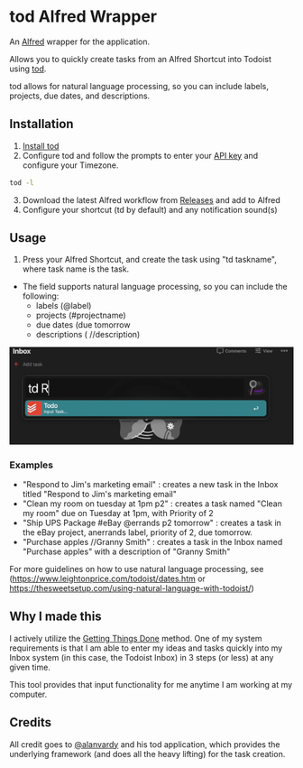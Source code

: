 # tod Alfred Wrapper

An [Alfred](https://www.alfredapp.com/) wrapper for the  application.

Allows you to quickly create tasks from an Alfred Shortcut into Todoist using [tod](https://github.com/alanvardy/tod).

tod allows for natural language processing, so you can include labels, projects, due dates, and descriptions.

## Installation

1) [Install tod](https://github.com/alanvardy/tod)
2) Configure tod and follow the prompts to enter your [API key](https://todoist.com/app/settings/integrations) and configure your Timezone.
```bash
tod -l
```
3) Download the latest Alfred workflow from [Releases](https://github.com/stacksjb/AlfredTodWorkflow/releases) and add to Alfred
4) Configure your shortcut (td by default) and any notification sound(s)

## Usage

1) Press your Alfred Shortcut, and create the task using "td taskname", where task name is the task. 
* The field supports natural language processing, so you can include the following:
  * labels (@label)
  * projects (#projectname)
  * due dates (due tomorrow
  * descriptions ( //description)


![alfredtod](alfredtodwrapper.gif)

### Examples
* "Respond to Jim's marketing email" : creates a new task in the Inbox titled "Respond to Jim's marketing email"
* "Clean my room on tuesday at 1pm p2" : creates a task named "Clean my room" due on Tuesday at 1pm, with Priority of 2
* "Ship UPS Package #eBay @errands p2 tomorrow" : creates a task in the eBay project, anerrands label, priority of 2, due tomorrow.
* "Purchase apples //Granny Smith" : creates a task in the Inbox named "Purchase apples" with a description of "Granny Smith"

For more guidelines on how to use natural language processing, see (https://www.leightonprice.com/todoist/dates.htm or https://thesweetsetup.com/using-natural-language-with-todoist/)

## Why I made this

I actively utilize the [Getting Things Done](https://en.wikipedia.org/wiki/Getting_Things_Done) method. One of my system requirements is that I am able to enter my ideas and tasks quickly into my Inbox system (in this case, the Todoist Inbox) in 3 steps (or less) at any given time.

This tool provides that input functionality for me anytime I am working at my computer.

## Credits

All credit goes to [@alanvardy](https://github.com/alanvardy/tod) and his tod application, which provides the underlying framework (and does all the heavy lifting) for the task creation.
